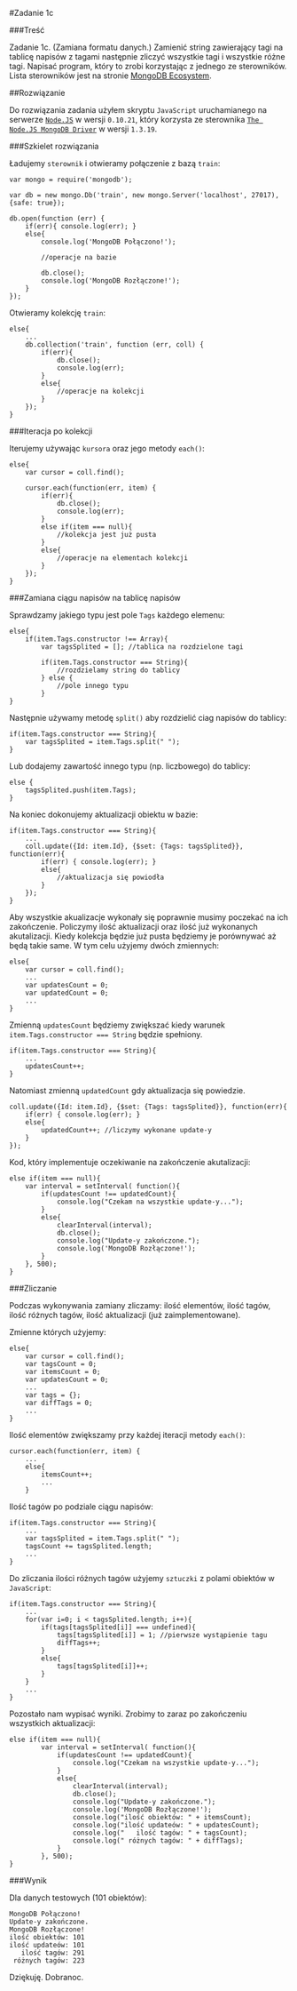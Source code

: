 #Zadanie 1c

###Treść

Zadanie 1c. (Zamiana formatu danych.) Zamienić string zawierający tagi na tablicę napisów z tagami następnie zliczyć wszystkie tagi i wszystkie różne tagi. Napisać program, który to zrobi korzystając z jednego ze sterowników. Lista sterowników jest na stronie [MongoDB Ecosystem](http://docs.mongodb.org/ecosystem/).

##Rozwiązanie

Do rozwiązania zadania użyłem skryptu `JavaScript` uruchamianego na serwerze [`Node.JS`](http://nodejs.org/) w wersji `0.10.21`, który korzysta ze sterownika [`The Node.JS MongoDB Driver`](http://mongodb.github.io/node-mongodb-native/) w wersji `1.3.19`.

###Szkielet rozwiązania

Ładujemy `sterownik` i otwieramy połączenie z bazą `train`: 

	var mongo = require('mongodb');

	var db = new mongo.Db('train', new mongo.Server('localhost', 27017), {safe: true});

	db.open(function (err) {
		if(err){ console.log(err); }
		else{
			console.log('MongoDB Połączono!');

			//operacje na bazie

			db.close();
			console.log('MongoDB Rozłączone!');
		}
	});

Otwieramy kolekcję `train`:

	else{
		...
		db.collection('train', function (err, coll) {
			if(err){
				db.close();
				console.log(err); 
			}
			else{
				//operacje na kolekcji
			}
		});
	}

###Iteracja po kolekcji

Iterujemy używając `kursora` oraz jego metody `each()`:

	else{
		var cursor = coll.find();

		cursor.each(function(err, item) {
			if(err){
				db.close();
				console.log(err); 
			}
			else if(item === null){
				//kolekcja jest już pusta
			}
			else{
				//operacje na elementach kolekcji
			}
		});
	}

###Zamiana ciągu napisów na tablicę napisów

Sprawdzamy jakiego typu jest pole `Tags` każdego elemenu:

	else{
		if(item.Tags.constructor !== Array){  
			var tagsSplited = []; //tablica na rozdzielone tagi

			if(item.Tags.constructor === String){
				//rozdzielamy string do tablicy
			} else {
				//pole innego typu
			}
	}

Następnie używamy metodę `split()` aby rozdzielić ciag napisów do tablicy:

	if(item.Tags.constructor === String){
		var tagsSplited = item.Tags.split(" ");
	}

Lub dodajemy zawartość innego typu (np. liczbowego) do tablicy:

	else {
		tagsSplited.push(item.Tags);
	}

Na koniec dokonujemy aktualizacji obiektu w bazie:

	if(item.Tags.constructor === String){
		...
		coll.update({Id: item.Id}, {$set: {Tags: tagsSplited}}, function(err){
			if(err) { console.log(err); }
			else{
				//aktualizacja się powiodła
			}
		});
	}

Aby wszystkie akualizacje wykonały się poprawnie musimy poczekać na ich zakończenie. Policzymy ilość aktualizacji oraz ilość już wykonanych akutalizacji. Kiedy kolekcja będzie już pusta będziemy je porównywać aż będą takie same. W tym celu użyjemy dwóch zmiennych:

	else{
		var cursor = coll.find();
		...
		var updatesCount = 0;
		var updatedCount = 0;
		...
	} 

Zmienną `updatesCount` będziemy zwiększać kiedy warunek `item.Tags.constructor === String` będzie spełniony. 

	if(item.Tags.constructor === String){
		...
		updatesCount++;
	}

Natomiast zmienną `updatedCount` gdy aktualizacja się powiedzie. 

	coll.update({Id: item.Id}, {$set: {Tags: tagsSplited}}, function(err){
		if(err) { console.log(err); }
		else{
			updatedCount++; //liczymy wykonane update-y
		}
	});

Kod, który implementuje oczekiwanie na zakończenie akutalizacji:

	else if(item === null){
		var interval = setInterval( function(){
			if(updatesCount !== updatedCount){
				console.log("Czekam na wszystkie update-y...");
			}
			else{
				clearInterval(interval);
				db.close();
				console.log("Update-y zakończone.");
				console.log('MongoDB Rozłączone!');
			}
		}, 500);
	}

###Zliczanie

Podczas wykonywania zamiany zliczamy: ilość elementów, ilość tagów, ilość różnych tagów, ilość aktualizacji (już zaimplementowane).

Zmienne których użyjemy:

	else{
		var cursor = coll.find();
		var tagsCount = 0;
		var itemsCount = 0;
		var updatesCount = 0;
		...
		var tags = {};
		var diffTags = 0;
		...
	}

Ilość elementów zwiększamy przy każdej iteracji metody `each()`:

	cursor.each(function(err, item) {
		...
		else{
			itemsCount++;
			...
		}

Ilość tagów po podziale ciągu napisów:

	if(item.Tags.constructor === String){
		...
		var tagsSplited = item.Tags.split(" "); 
		tagsCount += tagsSplited.length;
		...
	}

Do zliczania ilości różnych tagów użyjemy `sztuczki` z polami obiektów w `JavaScript`:

	if(item.Tags.constructor === String){
		...
		for(var i=0; i < tagsSplited.length; i++){
			if(tags[tagsSplited[i]] === undefined){
				tags[tagsSplited[i]] = 1; //pierwsze wystąpienie tagu
				diffTags++;
			}
			else{
				tags[tagsSplited[i]]++;
			}
		}
		...
	}

Pozostało nam wypisać wyniki. Zrobimy to zaraz po zakończeniu wszystkich aktualizacji:

	else if(item === null){
			var interval = setInterval( function(){
				if(updatesCount !== updatedCount){
					console.log("Czekam na wszystkie update-y...");
				}
				else{
					clearInterval(interval);
					db.close();
					console.log("Update-y zakończone.");
					console.log('MongoDB Rozłączone!');
					console.log("ilość obiektów: " + itemsCount);
					console.log("ilość updateów: " + updatesCount);
					console.log("   ilość tagów: " + tagsCount);
					console.log(" różnych tagów: " + diffTags);
				}
			}, 500);
	}


###Wynik

Dla danych testowych (101 obiektów):

	MongoDB Połączono!
	Update-y zakończone.
	MongoDB Rozłączone!
	ilość obiektów: 101
	ilość updateów: 101
	   ilość tagów: 291
	 różnych tagów: 223

Dziękuję. Dobranoc.
